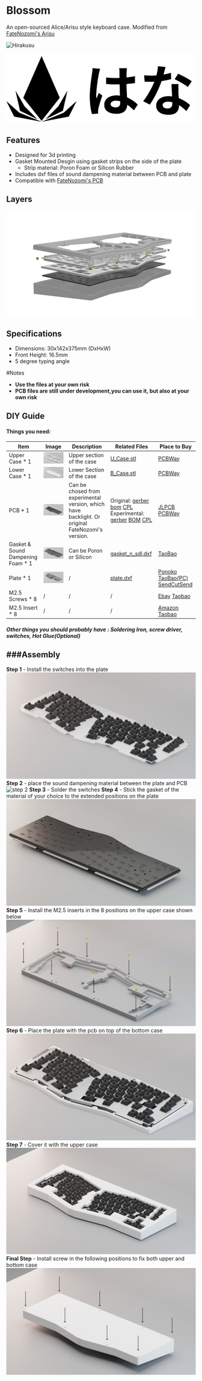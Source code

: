 # Blossom

An open-sourced Alice/Arisu style keyboard case. Modified from [FateNozomi's Arisu](https://github.com/FateNozomi/arisu-case)

![Hirakusu](https://github.com/DoughnutTheGuy/Blossom/blob/main/Renders/new_frost.png?raw=true)

![Hirakusu](Renders/logo.png)

## Features
- Designed for 3d printing
- Gasket Mounted Desgin using gasket strips on the side of the plate
   - Strip material: Poron Foam or Silicon Rubber
- Includes dxf files of sound dampening material between PCB and plate
- Compatible with [FateNozomi's PCB](https://github.com/FateNozomi/arisu-pcb)

## Layers

![Layers](Renders/layers.png)

## Specifications 

- Dimensions: 30x142x375mm (DxHxW)
- Front Height: 16.5mm
- 5 degree typing angle

#Notes
- **Use the files at your own risk**
- **PCB files are still under development,you can use it, but also at your own risk**

## DIY Guide
#### Things you need: 
| Item  | Image  | Description  | Related Files  | Place to Buy |
| ------------ | ------------ | ------------ | ------------ | ------------ |
| Upper Case * 1  |  ![Upper Case](https://github.com/DoughnutTheGuy/Blossom/blob/main/Renders/upper_case.png?raw=true "Upper Case") | Upper section of the case  | [U_Case.stl](https://github.com/DoughnutTheGuy/Blossom/blob/main/production/case/U_Case.stl)  |  [PCBWay](https://www.pcbway.com/rapid-prototyping/manufacture/?type=2&reffercode=TOP) |
| Lower Case * 1  | ![Lower Case](https://github.com/DoughnutTheGuy/Blossom/blob/main/Renders/lower_case.png?raw=true "Lower Case")  |  Lower Section of the case | [B_Case.stl](https://github.com/DoughnutTheGuy/Blossom/blob/main/production/case/B_Case.stl)  |  [PCBWay](https://www.pcbway.com/rapid-prototyping/manufacture/?type=2&reffercode=TOP) |
|  PCB * 1  |  ![PCB](https://github.com/DoughnutTheGuy/Blossom/blob/main/Renders/pcb.png?raw=true "PCB") | Can be chosed from experimental version, which have backlight. Or original FateNozomi's version.  | Original: [gerber](https://github.com/DoughnutTheGuy/Blossom/blob/main/production/pcb/original/arisu-pcb-v1.1-gerber.zip) [bom](https://github.com/DoughnutTheGuy/Blossom/blob/main/production/pcb/original/arisu_bom.csv)  [CPL](https://github.com/DoughnutTheGuy/Blossom/blob/main/production/pcb/original/arisu-all-pos.csv)  Experimental: [gerber](https://github.com/DoughnutTheGuy/Blossom/blob/main/production/pcb/experimental/blossom-pcb.gerber.zip) [BOM](https://github.com/DoughnutTheGuy/Blossom/blob/main/production/pcb/experimental/arisu_bom.csv) [CPL](https://github.com/DoughnutTheGuy/Blossom/blob/main/production/pcb/experimental/arisu-all-pos.csv)| [JLPCB](https://jlcpcb.com) [PCBWay](https://www.pcbway.com) |
| Gasket & Sound Dampening Foam * 1  | ![Gasket](https://github.com/DoughnutTheGuy/Blossom/blob/main/Renders/gasket.png?raw=true "Gasket")  | Can be Poron or Silicon  | [gasket_n_sdl.dxf](https://github.com/DoughnutTheGuy/Blossom/blob/main/production/gasket/gasket_n_sdl.dxf)  | [TaoBao](https://item.taobao.com/item.htm?spm=a230r.1.14.38.46936e836dHYfA&id=637356500647&ns=1&abbucket=9#detail)  |
| Plate * 1 |  ![Plate](https://github.com/DoughnutTheGuy/Blossom/blob/main/Renders/plate.png?raw=true "Plate") | /  |  [plate.dxf](https://github.com/DoughnutTheGuy/Blossom/blob/main/production/plate/plate.dxf) |  [Ponoko](https://www.ponoko.com/materials)  [TaoBao(PC)](https://item.taobao.com/item.htm?spm=a312a.7700824.w4004-18046735553.2.28ff1436zVjIGW&id=565729881968) [SendCutSend](https://sendcutsend.com/)|
| M2.5 Screws * 8 | /  | /  |  / | [Ebay](https://www.ebay.com/sch/i.html?_from=R40&_trksid=p2380057.m570.l1313&_nkw=m2.5+*+4+hex+screws&_sacat=0) [Taobao](https://detail.tmall.com/item.htm?id=18868040917&spm=a1z0k.7385993.0.0.58e537decwL3jP&skuId=4328080057495) |
| M2.5 Insert * 8 | /  | /  |  / |  [Amazon](https://www.amazon.com/Knurled-Threaded-Embedment-Assortment-M2-533-5%EF%BC%88100pcs%EF%BC%89/dp/B07SPWZT5G?th=1) [Taobao](https://detail.tmall.com/item.htm?id=19528296472&spm=a1z0k.7385993.0.0.58e537decwL3jP) |

##### Other things you should probably have : Soldering Iron,  screw driver, switches, Hot Glue(Optional)

###Assembly
------------
**Step 1** - Install the switches into the plate
![step 1](https://github.com/DoughnutTheGuy/Blossom/blob/main/Renders/step1.png?raw=true "step 1")
**Step 2** - place the sound dampening material between the plate and PCB
![step 2](https://github.com/DoughnutTheGuy/Blossom/blob/main/Renders/step2_120_SparkVideo.gif?raw=true "step 2")
**Step 3** - Solder the switches
**Step 4** - Stick the gasket of the material of your choice to the extended positions on the plate
![step4](https://github.com/DoughnutTheGuy/Blossom/blob/main/Renders/step3.gif?raw=true "step4")
**Step 5**  - Install the M2.5 inserts in the 8 positions on the upper case shown below
![Step 5](https://github.com/DoughnutTheGuy/Blossom/blob/main/Renders/step5_1.png?raw=true "Step 5")
**Step 6** - Place the plate with the pcb on top of the bottom case
![Step 6](https://github.com/DoughnutTheGuy/Blossom/blob/main/Renders/step4.jpg?raw=true "Step 6")
**Step 7** - Cover it with the upper case
![Step 7](https://github.com/DoughnutTheGuy/Blossom/blob/main/Renders/step6.jpg?raw=true "Step 7")
**Final Step** - Install screw in the following positions to fix both upper and bottom case
![Final Step](https://github.com/DoughnutTheGuy/Blossom/blob/main/Renders/step7_1.png?raw=true "Final Step")



